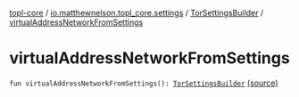 [topl-core](../../index.md) / [io.matthewnelson.topl_core.settings](../index.md) / [TorSettingsBuilder](index.md) / [virtualAddressNetworkFromSettings](./virtual-address-network-from-settings.md)

# virtualAddressNetworkFromSettings

`fun virtualAddressNetworkFromSettings(): `[`TorSettingsBuilder`](index.md) [(source)](https://github.com/05nelsonm/TorOnionProxyLibrary-Android/blob/master/topl-core/src/main/java/io/matthewnelson/topl_core/settings/TorSettingsBuilder.kt#L769)